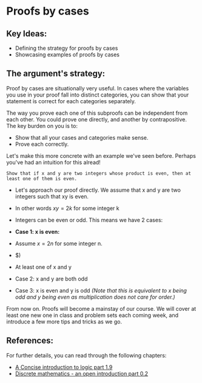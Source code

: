 # Proofs by cases

## Key Ideas:
- Defining the strategy for proofs by cases
- Showcasing examples of proofs by cases

## The argument's strategy:

Proof by cases are situationally very useful. In cases where the variables you use in your proof fall into distinct categories, you can show that your statement is correct for each categories separately. 

The way you prove each one of this subproofs can be independent from each other. You could prove one directly, and another by contrapositive. The key burden on you is to:
- Show that all your cases and categories make sense.
- Prove each correctly. 

Let's make this more concrete with an example we've seen before. Perhaps you've had an intuition for this alread!

	Show that if x and y are two integers whose product is even, then at least one of them is even. 

- Let's approach our proof directly. We assume that x and y are two integers such that xy is even. 
- In other words $xy = 2k$ for some integer k 
- Integers can be even or odd. This means we have 2 cases:

- **Case 1: x is even:**
- Assume $x = 2n$ for some integer n.
- $)
- At least one of x and y 
- Case 2: x and y are both odd
- Case 3: x is even and y is odd *(Note that this is equivalent to x being odd and y being even as multiplication does not care for order.)*

From now on. Proofs will become a mainstay of our course. We will cover at least one new one in class and problem sets each coming week, and introduce a few more tips and tricks as we go.
## References:
For further details, you can read through the following chapters:
- [A Concise introduction to logic part 1.9](https://open.umn.edu/opentextbooks/textbooks/452)
- [Discrete mathematics - an open introduction part 0.2](http://discrete.openmathbooks.org/dmoi3/sec_propositional.html)
